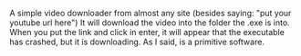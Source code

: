 A simple video downloader from almost any site (besides saying: "put your youtube url here")
It will download the video into the folder the .exe is into.
When you put the link and click in enter, it will appear that the executable has crashed, but it is downloading. As I said, is a primitive software.

